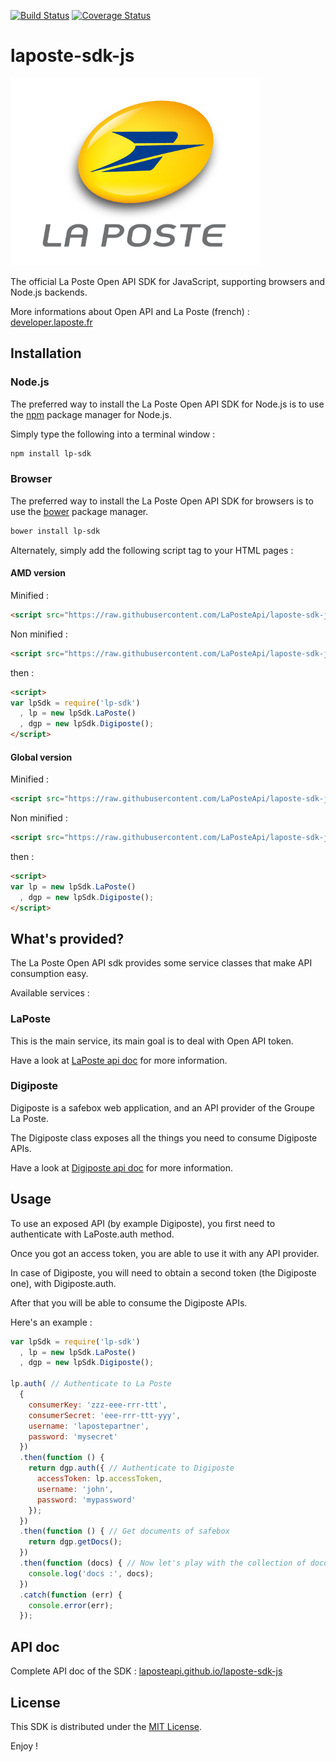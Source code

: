<!--[![NPM version](https://badge.fury.io/js/laposte-sdk-js.svg)](http://badge.fury.io/js/laposte-sdk-js)-->
[![Build Status](https://travis-ci.org/LaPosteApi/laposte-sdk-js.png?branch=master)](https://travis-ci.org/LaPosteApi/laposte-sdk-js)
[![Coverage Status](https://coveralls.io/repos/LaPosteApi/laposte-sdk-js/badge.svg)](https://coveralls.io/r/LaPosteApi/laposte-sdk-js)

# laposte-sdk-js

[![La Poste](assets/logo-laposte.png)](http://laposte.fr/)

The official La Poste Open API SDK for JavaScript, supporting browsers and Node.js backends.

More informations about Open API and La Poste (french) : [developer.laposte.fr](http://developer.laposte.fr/)

## Installation

### Node.js

The preferred way to install the La Poste Open API SDK for Node.js is to use the [npm](http://npmjs.org/) package manager for Node.js.

Simply type the following into a terminal window :

```bash
npm install lp-sdk
```

### Browser

The preferred way to install the La Poste Open API SDK for browsers is to use the [bower](http://bower.io/) package manager.

```bash
bower install lp-sdk
```

Alternately, simply add the following script tag to your HTML pages :

#### AMD version

Minified :

```html
<script src="https://raw.githubusercontent.com/LaPosteApi/laposte-sdk-js/master/client/client-lp-sdk.min.js"></script>
```

Non minified :

```html
<script src="https://raw.githubusercontent.com/LaPosteApi/laposte-sdk-js/master/client/client-lp-sdk.js"></script>
```

then :

```html
<script>
var lpSdk = require('lp-sdk')
  , lp = new lpSdk.LaPoste()
  , dgp = new lpSdk.Digiposte();
</script>
```

#### Global version

Minified :

```html
<script src="https://raw.githubusercontent.com/LaPosteApi/laposte-sdk-js/master/client/client-lp-sdk-bootstrap.min.js"></script>
```

Non minified :

```html
<script src="https://raw.githubusercontent.com/LaPosteApi/laposte-sdk-js/master/client/client-lp-sdk-bootstrap.js"></script>
```

then :

```html
<script>
var lp = new lpSdk.LaPoste()
  , dgp = new lpSdk.Digiposte();
</script>
```

## What's provided?

The La Poste Open API sdk provides some service classes that make API consumption easy.

Available services :

### LaPoste

This is the main service, its main goal is to deal with Open API token.

Have a look at [LaPoste api doc](http://laposteapi.github.io/laposte-sdk-js/classes/LaPoste.html) for more information.

### Digiposte

Digiposte is a safebox web application, and an API provider of the Groupe La Poste.

The Digiposte class exposes all the things you need to consume Digiposte APIs.

Have a look at [Digiposte api doc](http://laposteapi.github.io/laposte-sdk-js/classes/Digiposte.html) for more information.

## Usage

To use an exposed API (by example Digiposte), you first need to authenticate with LaPoste.auth method.

Once you got an access token, you are able to use it with any API provider.

In case of Digiposte, you will need to obtain a second token (the Digiposte one), with Digiposte.auth.

After that you will be able to consume the Digiposte APIs.

Here's an example :

```javascript
var lpSdk = require('lp-sdk')
  , lp = new lpSdk.LaPoste()
  , dgp = new lpSdk.Digiposte();

lp.auth( // Authenticate to La Poste
  {
    consumerKey: 'zzz-eee-rrr-ttt',
    consumerSecret: 'eee-rrr-ttt-yyy',
    username: 'lapostepartner',
    password: 'mysecret'
  })
  .then(function () {
    return dgp.auth({ // Authenticate to Digiposte
      accessToken: lp.accessToken,
      username: 'john',
      password: 'mypassword'
    });
  })
  .then(function () { // Get documents of safebox
    return dgp.getDocs();
  })
  .then(function (docs) { // Now let's play with the collection of documents!
    console.log('docs :', docs);
  })
  .catch(function (err) {
    console.error(err);
  });

```

## API doc

Complete API doc of the SDK : [laposteapi.github.io/laposte-sdk-js](http://laposteapi.github.io/laposte-sdk-js/modules/laPosteSdk.html)

## License

This SDK is distributed under the [MIT License](https://raw.githubusercontent.com/LaPosteApi/laposte-sdk-js/master/LICENSE).

Enjoy !